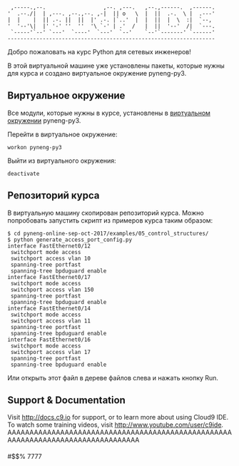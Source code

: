 
     ,-----.,--.                  ,--. ,---.   ,--.,------.  ,------.
    '  .--./|  | ,---. ,--.,--. ,-|  || o   \  |  ||  .-.  \ |  .---'
    |  |    |  || .-. ||  ||  |' .-. |`..'  |  |  ||  |  \  :|  `--, 
    '  '--'\|  |' '-' ''  ''  '\ `-' | .'  /   |  ||  '--'  /|  `---.
     `-----'`--' `---'  `----'  `---'  `--'    `--'`-------' `------'
    ----------------------------------------------------------------- 

Добро пожаловать на курс Python для сетевых инженеров!

В этой виртуальной машине уже установлены пакеты, которые нужны для курса
и создано виртуальное окружение pyneng-py3.

## Виртуальное окружение

Все модули, которые нужны в курсе, установлены в  [виртуальном окружении](https://natenka.gitbooks.io/pyneng/content/v/python3.6/book/01_intro/virtualenv.html) pyneng-py3.

Перейти в виртуальное окружение:
```
workon pyneng-py3
```

Выйти из виртуального окружения:
```
deactivate
```

## Репозиторий курса

В виртуальную машину скопирован репозиторий курса.
Можно попробовать запустить скрипт из примеров курса таким образом:
```
$ cd pyneng-online-sep-oct-2017/examples/05_control_structures/
$ python generate_access_port_config.py 
interface FastEthernet0/12
 switchport mode access
 switchport access vlan 10
 spanning-tree portfast
 spanning-tree bpduguard enable
interface FastEthernet0/17
 switchport mode access
 switchport access vlan 150
 spanning-tree portfast
 spanning-tree bpduguard enable
interface FastEthernet0/14
 switchport mode access
 switchport access vlan 11
 spanning-tree portfast
 spanning-tree bpduguard enable
interface FastEthernet0/16
 switchport mode access
 switchport access vlan 17
 spanning-tree portfast
 spanning-tree bpduguard enable
```

Или открыть этот файл в дереве файлов слева и нажать кнопку Run.


## Support & Documentation

Visit http://docs.c9.io for support, or to learn more about using Cloud9 IDE.
To watch some training videos, visit http://www.youtube.com/user/c9ide.
AAAAAAAAAAAAAAAAAAAAAAAAAAAAAAAAAAAAAAAAAAAAAAAAAAAAAAAAAAAAAAAAAAAAAAAAAAAAAAAAA
####
#$$%
7777